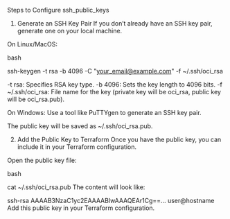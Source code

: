 Steps to Configure ssh_public_keys
1. Generate an SSH Key Pair
If you don’t already have an SSH key pair, generate one on your local machine.

On Linux/MacOS:

bash

ssh-keygen -t rsa -b 4096 -C "your_email@example.com" -f ~/.ssh/oci_rsa

-t rsa: Specifies RSA key type.
-b 4096: Sets the key length to 4096 bits.
-f ~/.ssh/oci_rsa: File name for the key (private key will be oci_rsa, public key will be oci_rsa.pub).

On Windows: Use a tool like PuTTYgen to generate an SSH key pair.

The public key will be saved as ~/.ssh/oci_rsa.pub.


2. Add the Public Key to Terraform
Once you have the public key, you can include it in your Terraform configuration.

Open the public key file:

bash

cat ~/.ssh/oci_rsa.pub
The content will look like:

ssh-rsa AAAAB3NzaC1yc2EAAAABIwAAAQEAr1Cg==... user@hostname
Add this public key in your Terraform configuration.

